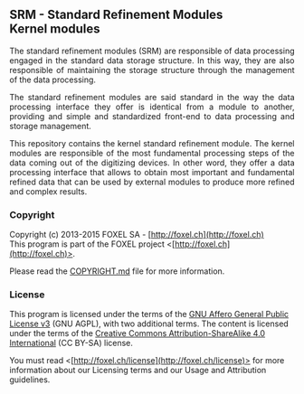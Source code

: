 
## SRM - Standard Refinement Modules<br />Kernel modules

<p align="justify">
The standard refinement modules (SRM) are responsible of data processing engaged
in the standard data storage structure. In this way, they are also responsible
of maintaining the storage structure through the management of the data processing.
</p>

<p align="justify">
The standard refinement modules are said standard in the way the data processing
interface they offer is identical from a module to another, providing and simple
and standardized front-end to data processing and storage management.
</p>

<p align="justify">
This repository contains the kernel standard refinement module. The kernel
modules are responsible of the most fundamental processing steps of the data
coming out of the digitizing devices. In other word, they offer a data processing
interface that allows to obtain most important and fundamental refined data that
can be used by external modules to produce more refined and complex results.
</p>

### Copyright

Copyright (c) 2013-2015 FOXEL SA - [http://foxel.ch](http://foxel.ch)<br />
This program is part of the FOXEL project <[http://foxel.ch](http://foxel.ch)>.

Please read the [COPYRIGHT.md](COPYRIGHT.md) file for more information.


### License

This program is licensed under the terms of the
[GNU Affero General Public License v3](http://www.gnu.org/licenses/agpl.html)
(GNU AGPL), with two additional terms. The content is licensed under the terms
of the
[Creative Commons Attribution-ShareAlike 4.0 International](http://creativecommons.org/licenses/by-sa/4.0/)
(CC BY-SA) license.

You must read <[http://foxel.ch/license](http://foxel.ch/license)> for more
information about our Licensing terms and our Usage and Attribution guidelines.
